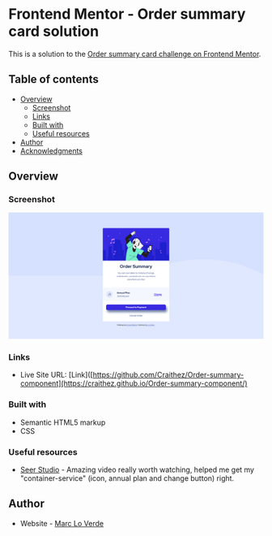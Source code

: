 # Frontend Mentor - Order summary card solution

This is a solution to the [Order summary card challenge on Frontend Mentor](https://www.frontendmentor.io/challenges/order-summary-component-QlPmajDUj). 

## Table of contents

- [Overview](#overview)
  - [Screenshot](#screenshot)
  - [Links](#links)
  - [Built with](#built-with)
  - [Useful resources](#useful-resources)
- [Author](#author)
- [Acknowledgments](#acknowledgments)

## Overview

### Screenshot

![](/Screenshot.png)

### Links

- Live Site URL: [Link]([https://github.com/Craithez/Order-summary-component](https://craithez.github.io/Order-summary-component/)


### Built with

- Semantic HTML5 markup
- CSS 

### Useful resources

- [Seer Studio](https://youtu.be/1YtPqIBMmMk?t=1782) - Amazing video really worth watching, helped me get my "container-service" (icon, annual plan and change button) right.

## Author

- Website - [Marc Lo Verde](https://www.mlv-online.com)


